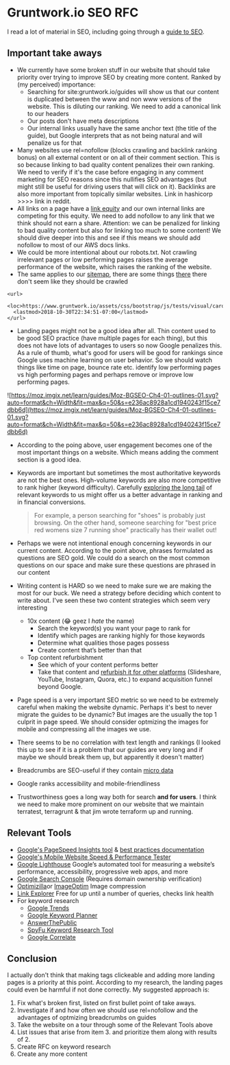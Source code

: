 # Gruntwork.io SEO RFC

I read a lot of material in SEO, including going through a [guide to SEO](https://moz.com/beginners-guide-to-seo/).

## Important take aways

- We currently have some broken stuff in our website that should take priority over trying to improve SEO by creating more content. Ranked by (my perceived) importance:
  - Searching for site:gruntwork.io/guides will show us that our content is duplicated between the www and non www versions of the website. This is diluting our ranking. We need to add a canonical link to our headers
  - Our posts don't have meta descriptions
  - Our internal links usually have the same anchor text (the title of the guide), but Google interprets that as not being natural and will penalize us for that
- Many websites use rel=nofollow (blocks crawling and backlink ranking bonus) on all external content or on all of their comment section. This is so because linking to bad quality content penalizes their own ranking. We need to verify if it's the case before engaging in any comment marketing for SEO reasons since this nullifies SEO advantages (but might still be useful for driving users that will click on it). Backlinks are also more important from topically similar websites. Link in hashicorp >>>> link in reddit.
- All links on a page have a [link equity](https://moz.com/learn/seo/what-is-link-equity) and our own internal links are competing for this equity. We need to add nofollow to any link that we think should not earn a share. Attention: we can be penalized for linking to bad quality content but also for linking too much to some content! We should dive deeper into this and see if this means we should add nofollow to most of our AWS docs links.
- We could be more intentional about our robots.txt. Not crawling irrelevant pages or low performing pages raises the average performance of the website, which raises the ranking of the website.
- The same applies to our [sitemap](https://support.google.com/webmasters/answer/183668?hl=en), there are some things [there](https://gruntwork.io/sitemap.xml) there don't seem like they should be crawled
```
<url>
  <loc>https://www.gruntwork.io/assets/css/bootstrap/js/tests/visual/carousel.html</loc>
  <lastmod>2018-10-30T22:34:51-07:00</lastmod>
</url>
```
- Landing pages might not be a good idea after all. Thin content used to be good SEO practice (have multiple pages for each thing), but this does not have lots of advantages to users so now Google penalizes this. As a rule of thumb, what's good for users will be good for rankings since Google uses machine learning on user behavior. So we should watch things like time on page, bounce rate etc. identify low performing pages vs high performing pages and perhaps remove or improve low performing pages.

![https://moz.imgix.net/learn/guides/Moz-BGSEO-Ch4-01-outlines-01.svg?auto=format&ch=Width&fit=max&q=50&s=e236ac8928a1cd1940243f15ce7dbb6d](https://moz.imgix.net/learn/guides/Moz-BGSEO-Ch4-01-outlines-01.svg?auto=format&ch=Width&fit=max&q=50&s=e236ac8928a1cd1940243f15ce7dbb6d)

- According to the poing above, user engagement becomes one of the most important things on a website. Which means adding the comment section is a good idea.

- Keywords are important but sometimes the most authoritative keywords are not the best ones. High-volume keywords are also more competitive to rank higher (keyword difficulty). Carefully [exploring the long tail](https://moz.com/blog/long-tail-seo-target-low-volume-keywords-whiteboard-friday) of relevant keywords to us might offer us a better advantage in ranking and in financial conversions.

  > For example, a person searching for "shoes" is probably just browsing. On the other hand, someone searching for "best price red womens size 7 running shoe" practically has their wallet out!

- Perhaps we were not intentional enough concerning keywords in our current content. According to the point above, phrases formulated as questions are SEO gold. We could do a search on the most common questions on our space and make sure these questions are phrased in our content

- Writing content is HARD so we need to make sure we are making the most for our buck. We need a strategy before deciding which content to write about. I've seen these two content strategies which seem very interesting

  - 10x content (😂 geez I *hate* the name)
    - Search the keyword(s) you want your page to rank for
    - Identify which pages are ranking highly for those keywords
    - Determine what qualities those pages possess
    - Create content that’s better than that
  - Top content refurbishment
    - See which of your content performs better
    - Take that content and [refurbish it for other platforms](https://moz.com/blog/refurbishing-top-content-whiteboard-friday) (Slideshare, YouTube, Instagram, Quora, etc.) to expand acquisition funnel beyond Google.

- Page speed is a very important SEO metric so we need to be extremely careful when making the website dynamic. Perhaps it's best to never migrate the guides to be dynamic? But images are the usually the top 1 culprit in page speed. We should consider optmizing the images for mobile and compressing all the images we use.

- There seems to be no correlation with text length and rankings (I looked this up to see if it is a problem that our guides are very long and if maybe we should break them up, but apparently it doesn't matter)

- Breadcrumbs are SEO-useful if they contain [micro data](http://schema.org/breadcrumb)

- Google ranks accessibility and mobile-friendliness

- Trustworthiness goes a long way both for search **and for users**. I think we need to make more prominent on our website that we maintain terratest, terragrunt & that jim wrote terraform up and running.



## Relevant Tools

- [Google's PageSpeed Insights tool](https://developers.google.com/speed/pagespeed/insights/) & [best practices documentation](https://developers.google.com/speed/docs/insights/rules)
- [Google's Mobile Website Speed & Performance Tester](https://testmysite.withgoogle.com/intl/en-gb)
- [Google Lighthouse](https://developers.google.com/web/tools/lighthouse/)  Google’s automated tool for measuring a website’s performance, accessibility, progressive web apps, and more
- [Google Search Console](https://search.google.com/search-console/welcome) (Requires domain ownership verification)
- [Optimizilla](https://imagecompressor.com/)or [ImageOptim](https://imageoptim.com/mac) Image compression
- [Link Explorer](https://moz.com/link-explorer) Free for up until a number of queries, checks link health
- For keyword research
    - [Google Trends](https://www.google.com/trends/)
    - [Google Keyword Planner](http://adwords.google.com/keywordplanner)
    - [AnswerThePublic](http://answerthepublic.com/)
    - [SpyFu Keyword Research Tool](https://www.spyfu.com/)
    - [Google Correlate](https://www.google.com/trends/correlate)



## Conclusion

I actually don't think that making tags clickeable and adding more landing pages is a priority at this point. According to my research, the landing pages could even be harmful if not done correctly. My suggested approach is:



1. Fix what's broken first, listed on first bullet point of take aways.
2. Investigate if and how often we should use rel=nofollow and the advantages of optmizing breadcrumbs on guides
3. Take the website on a tour through some of the Relevant Tools above
4. List issues that arise from item 3. and prioritize them along with results of 2.
5. Create RFC on keyword research
6. Create any more content
